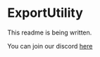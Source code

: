 # ExportUtility

This readme is being written.

You can join our discord [here](https://discord.gg/KbGH43p)
